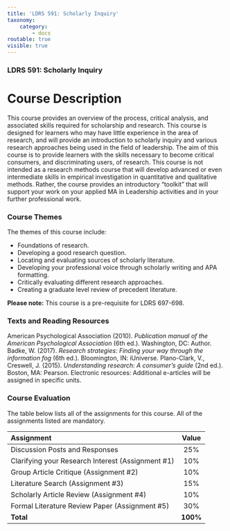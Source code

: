 ```yaml
---
title: 'LDRS 591: Scholarly Inquiry'
taxonomy:
    category:
        - docs
routable: true
visible: true
---
```


### LDRS 591: Scholarly Inquiry

# Course Description

This course provides an overview of the process, critical analysis, and associated skills required for scholarship and research. This course is designed for learners who may have little experience in the area of research, and will provide an introduction to scholarly inquiry and various research approaches being used in the field of leadership. The aim of this course is to provide learners with the skills necessary to become critical consumers, and discriminating users, of research. This course is not intended as a research methods course that will develop advanced or even intermediate skills in empirical investigation in quantitative and qualitative methods. Rather, the course provides an introductory “toolkit” that will support your work on your applied MA in Leadership activities and in your further professional work.

### Course Themes

The themes of this course include:

*   Foundations of research.
*   Developing a good research question.
*   Locating and evaluating sources of scholarly literature.
*   Developing your professional voice through scholarly writing and APA formatting.
*   Critically evaluating different research approaches.
*   Creating a graduate level review of precedent literature.

**Please note:** This course is a pre-requisite for LDRS 697-698.

### Texts and Reading Resources

American Psychological Association (2010). _Publication manual of the American Psychological Association_ (6th ed.). Washington, DC: Author. Badke, W. (2017). _Research strategies: Finding your way through the information fog_ (6th ed.). Bloomington, IN: iUniverse. Plano-Clark, V., Creswell, J. (2015). _Understanding research: A consumer’s guide_ (2nd ed.). Boston, MA: Pearson. Electronic resources: Additional e-articles will be assigned in specific units.

### Course Evaluation

The table below lists all of the assignments for this course. All of the assignments listed are mandatory.

| **Assignment** | **Value** |
| :--- | :---: |
| Discussion Posts and Responses | 25% |
| Clarifying your Research Interest \(Assignment \#1\) | 10% |
| Group Article Critique \(Assignment \#2\) | 10% |
| Literature Search \(Assignment \#3\) | 15% |
| Scholarly Article Review \(Assignment \#4\) | 10% |
| Formal Literature Review Paper \(Assignment \#5\) | 30% |
| **Total** | **100%** |
